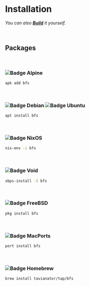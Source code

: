 
# Installation

*You can also **[Build]** it yourself.*

<br>

## Packages

<br>

### ![Badge Alpine]

```sh
apk add bfs
```

<br>

### ![Badge Debian] ![Badge Ubuntu]

```sh
apt install bfs
```

<br>

### ![Badge NixOS]

```sh
nix-env -i bfs
```

<br>

### ![Badge Void]

```sh
xbps-install -S bfs
```

<br>

### ![Badge FreeBSD]

```sh
pkg install bfs
```

<br>

### ![Badge MacPorts]

```sh
port install bfs
```

<br>

### ![Badge Homebrew]

```sh
brew install tavianator/tap/bfs
```

<!----------------------------------------------------------------------------->

[Build]: Build.md


<!----------------------------------{ Badges }--------------------------------->

[Badge Alpine]: https://img.shields.io/badge/Alpine_Linux-0D597F?style=for-the-badge&logo=alpine-linux&logoColor=white
[Badge Ubuntu]: https://img.shields.io/badge/Ubuntu-E95420?style=for-the-badge&logo=ubuntu&logoColor=white
[Badge Debian]: https://img.shields.io/badge/Debian-A81D33?style=for-the-badge&logo=debian&logoColor=white
[Badge Homebrew]: https://img.shields.io/badge/Homebrew-FBB040?style=for-the-badge&logo=homebrew&logoColor=white
[Badge NixOS]: https://img.shields.io/badge/NixOS-5277C3?style=for-the-badge&logo=nixos&logoColor=white
[Badge FreeBSD]: https://img.shields.io/badge/FreeBSD-AB2B28?style=for-the-badge&logo=freebsd&logoColor=white
[Badge MacPorts]: https://img.shields.io/badge/MacPorts-gray?style=for-the-badge&logo=apple&logoColor=white
[Badge Void]: https://img.shields.io/badge/VoidLinux-478061?style=for-the-badge&logo=linux&logoColor=white

